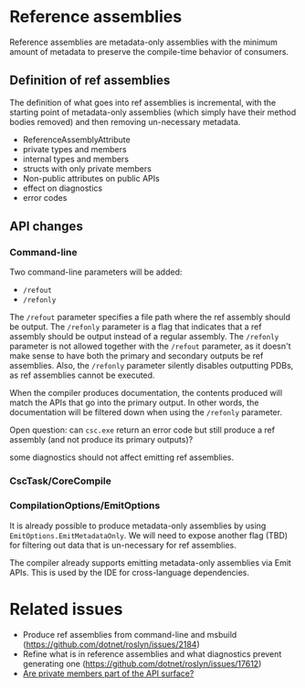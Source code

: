 # Reference assemblies

Reference assemblies are metadata-only assemblies with the minimum amount of metadata to preserve the compile-time behavior of consumers.

## Definition of ref assemblies
The definition of what goes into ref assemblies is incremental, with the starting point of metadata-only assemblies (which simply have their method bodies removed) and then removing un-necessary metadata.



- ReferenceAssemblyAttribute 
- private types and members
- internal types and members
- structs with only private members
- Non-public attributes on public APIs 
- effect on diagnostics 
- error codes


## API changes


### Command-line
Two command-line parameters will be added:
- `/refout`
- `/refonly`

The `/refout` parameter specifies a file path where the ref assembly should be output.
The `/refonly` parameter is a flag that indicates that a ref assembly should be output instead of a regular assembly. 
The `/refonly` parameter is not allowed together with the `/refout` parameter, as it doesn't make sense to have both the primary and secondary outputs be ref assemblies. Also, the `/refonly` parameter silently disables outputting PDBs, as ref assemblies cannot be executed.

When the compiler produces documentation, the contents produced will match the APIs that go into the primary output. In other words, the documentation will be filtered down when using the `/refonly` parameter.

Open question: can `csc.exe` return an error code but still produce a ref assembly (and not produce its primary outputs)?

 some diagnostics should not affect emitting ref assemblies.


### CscTask/CoreCompile

### CompilationOptions/EmitOptions
It is already possible to produce metadata-only assemblies by using `EmitOptions.EmitMetadataOnly`.
We will need to expose another flag (TBD) for filtering out data that is un-necessary for ref assemblies.

The compiler already supports emitting metadata-only assemblies via Emit APIs. This is used by the IDE for cross-language dependencies.




# Related issues
- Produce ref assemblies from command-line and msbuild (https://github.com/dotnet/roslyn/issues/2184)
- Refine what is in reference assemblies and what diagnostics prevent generating one (https://github.com/dotnet/roslyn/issues/17612)
- [Are private members part of the API surface?](http://blog.paranoidcoding.com/2016/02/15/are-private-members-api-surface.html)
